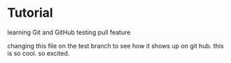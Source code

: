 # Tutorial
learning Git and GitHub
testing pull feature

changing this file on the test branch to see how it shows up on git hub. this is so cool. so excited.
